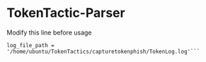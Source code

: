 # TokenTactic-Parser
Modify this line before usage
```
log_file_path = '/home/ubuntu/TokenTactics/capturetokenphish/TokenLog.log'```

